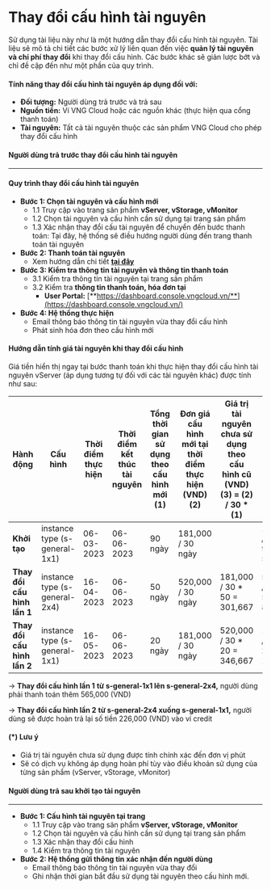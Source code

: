 # Thay đổi cấu hình tài nguyên

Sử dụng tài liệu này như là một hướng dẫn thay đổi cấu hình tài nguyên. Tài liệu sẽ mô tả chi tiết các bước xử lý liên quan đến việc **quản lý tài nguyên và chi phí thay đổi** khi thay đổi cấu hình. Các bước khác sẽ giản lược bớt và chỉ đề cập đến như một phần của quy trình.&#x20;

#### Tính năng thay đổi cấu hình tài nguyên áp dụng đối với: <a href="#thaydoicauhinhtainguyen-tinhnangthaydoicauhinhtainguyenapdungdoivoi" id="thaydoicauhinhtainguyen-tinhnangthaydoicauhinhtainguyenapdungdoivoi"></a>

* **Đối tượng:** Người dùng trả trước và trả sau
* **Nguồn tiền:** Ví VNG Cloud hoặc các nguồn khác (thực hiện qua cổng thanh toán)
* **Tài nguyên:** Tất cả tài nguyên thuộc các sản phẩm VNG Cloud cho phép thay đổi cấu hình

#### **Người dùng trả trước thay đổi cấu hình tài nguyên** <a href="#thaydoicauhinhtainguyen-nguoidungtratruocthaydoicauhinhtainguyen" id="thaydoicauhinhtainguyen-nguoidungtratruocthaydoicauhinhtainguyen"></a>

***

#### **Quy trình thay đổi cấu hình tài nguyên** <a href="#thaydoicauhinhtainguyen-quytrinhthaydoicauhinhtainguyen" id="thaydoicauhinhtainguyen-quytrinhthaydoicauhinhtainguyen"></a>

* **Bước 1: Chọn tài nguyên và cấu hình mới**&#x20;
  * 1.1 Truy cập vào trang sản phẩm **vServer, vStorage, vMonitor**
  * 1.2 Chọn tài nguyên và cấu hình cần sử dụng tại trang sản phẩm
  * 1.3 Xác nhận thay đổi cấu tài nguyên để chuyển đến bước thanh toán: Tại đây, hệ thống sẽ điều hướng người dùng đến trang thanh toán tài nguyên
* **Bước 2: Thanh toán tài nguyên**
  * Xem hướng dẫn chi tiết [**tại đây**](../thanh-toan/)
* **Bước 3: Kiểm tra thông tin tài nguyên và thông tin thanh toán**
  * 3.1 Kiểm tra thông tin tài nguyên tại trang sản phẩm
  * 3.2 Kiểm tra **thông tin thanh toán, hóa đơn tại**
    * **User Portal:** [**https://dashboard.console.vngcloud.vn/**](https://dashboard.console.vngcloud.vn/)
* **Bước 4: Hệ thống thực hiện**
  * Email thông báo thông tin tài nguyên vừa thay đổi cấu hình
  * Phát sinh hóa đơn theo cấu hình mới

#### **Hướng dẫn tính giá tài nguyên khi thay đổi cấu hình** <a href="#thaydoicauhinhtainguyen-huongdantinhgiatainguyenkhithaydoicauhinh" id="thaydoicauhinhtainguyen-huongdantinhgiatainguyenkhithaydoicauhinh"></a>

Giá tiền hiển thị ngay tại bước thanh toán khi thực hiện thay đổi cấu hình tài nguyên vServer (áp dụng tương tự đối với các tài nguyên khác) được tính như sau:

| Hành động                   | Cấu hình                      | Thời điểm thực hiện | Thời điểm kết thúc tài nguyên | Tổng thời gian sử dụng theo cấu hình mới (1) | Đơn giá cấu hình mới tại thời điểm thực hiện (VND) (2) | Giá trị tài nguyên chưa sử dụng theo cấu hình cũ (VND) (3) = (2) / 30 \* (1) | Giá trị tài nguyên tính theo cấu hình mới (VND) (4) = (2) / 30 \* (1) | Giá trị tài nguyên cần thanh toán (VND) (5) = (4) - (3) |
| --------------------------- | ----------------------------- | ------------------- | ----------------------------- | -------------------------------------------- | ------------------------------------------------------ | ---------------------------------------------------------------------------- | --------------------------------------------------------------------- | ------------------------------------------------------- |
| **Khởi tạo**                | instance type (s-general-1x1) | 06-03-2023          | 06-06-2023                    | 90 ngày                                      | 181,000 / 30 ngày                                      | <p><br></p>                                                                  | 181,000 / 30 \* 90 = 543,000                                          | 543,000                                                 |
| **Thay đổi cấu hình lần 1** | instance type (s-general-2x4) | 16-04-2023          | 06-06-2023                    | 50 ngày                                      | 520,000 / 30 ngày                                      | 181,000 / 30 \* 50 = 301,667                                                 | 520,000 / 30 \* 50 = 866,667                                          | 866,667 - 301,667 = 565,000                             |
| **Thay đổi cấu hình lần 2** | instance type (s-general-1x1) | 16-05-2023          | 06-06-2023                    | 20 ngày                                      | 181,000 / 30 ngày                                      | 520,000 / 30 \* 20 = 346,667                                                 | 181,000 / 30 \* 20 = 120,667                                          | 120,667 - 346,667 = -226,000                            |

→ **Thay đổi cấu hình lần 1** **từ s-general-1x1 lên s-general-2x4,** người dùng phải thanh toán thêm 565,000 (VND)

→ **Thay đổi cấu hình lần 2** **từ s-general-2x4 xuống s-general-1x1,** người dùng sẽ được hoàn trả lại số tiền 226,000 (VND) vào ví credit

#### (\*) Lưu ý <a href="#thaydoicauhinhtainguyen-luuy" id="thaydoicauhinhtainguyen-luuy"></a>

* Giá trị tài nguyên chưa sử dụng được tính chính xác đến đơn vị phút
* Sẽ có dịch vụ không áp dụng hoàn phí tùy vào điều khoản sử dụng của từng sản phẩm (vServer, vStorage, vMonitor)

#### **Người dùng trả sau khởi tạo tài nguyên** <a href="#thaydoicauhinhtainguyen-nguoidungtrasaukhoitaotainguyen" id="thaydoicauhinhtainguyen-nguoidungtrasaukhoitaotainguyen"></a>

***

* **Bước 1: Cấu hình tài nguyên tại trang**&#x20;
  * 1.1 Truy cập vào trang sản phẩm **vServer, vStorage, vMonitor**
  * 1.2 Chọn tài nguyên và cấu hình cần sử dụng tại trang sản phẩm
  * 1.3 Xác nhận thay đổi cấu hình
  * 1.4 Kiểm tra thông tin tài nguyên
* **Bước 2: Hệ thống gửi thông tin xác nhận đến người dùng**
  * Email thông báo thông tin tài nguyên vừa thay đổi
  * Ghi nhận thời gian bắt đầu sử dụng tài nguyên theo cấu hình mới.
